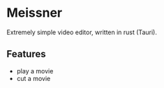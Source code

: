 # Meissner

Extremely simple video editor, written in rust (Tauri).

## Features

- play a movie
- cut a movie
